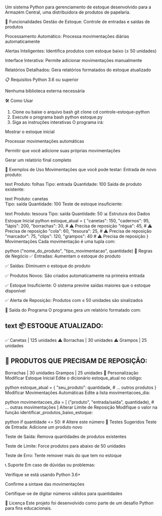 Um sistema Python para gerenciamento de estoque desenvolvido para a Armazém Central, uma distribuidora de produtos de papelaria.

🚀 Funcionalidades
Gestão de Estoque: Controle de entradas e saídas de produtos

Processamento Automático: Processa movimentações diárias automaticamente

Alertas Inteligentes: Identifica produtos com estoque baixo (≤ 50 unidades)

Interface Interativa: Permite adicionar movimentações manualmente

Relatórios Detalhados: Gera relatórios formatados do estoque atualizado

📋 Requisitos
Python 3.6 ou superior

Nenhuma biblioteca externa necessária

🛠️ Como Usar
1. Clone ou baixe o arquivo
bash
git clone <url-do-repositorio>
cd controle-estoque-python
2. Execute o programa
bash
python estoque.py
3. Siga as instruções interativas
O programa irá:

Mostrar o estoque inicial

Processar movimentações automáticas

Permitir que você adicione suas próprias movimentações

Gerar um relatório final completo

🎯 Exemplos de Uso
Movimentações que você pode testar:
Entrada de novo produto:

text
Produto: folhas
Tipo: entrada
Quantidade: 100
Saída de produto existente:

text
Produto: canetas  
Tipo: saída
Quantidade: 100
Teste de estoque insuficiente:

text
Produto: tesoura
Tipo: saída
Quantidade: 50
📊 Estrutura dos Dados
Estoque Inicial
python
estoque_atual = {
    "canetas": 150,
    "cadernos": 95,
    "lápis": 200,
    "borrachas": 30,      # ⚠️ Precisa de reposição
    "régua": 45,          # ⚠️ Precisa de reposição
    "cola": 60,
    "tesoura": 25,        # ⚠️ Precisa de reposição
    "marcador": 75,
    "clips": 120,
    "grampos": 40         # ⚠️ Precisa de reposição
}
Movimentações
Cada movimentação é uma tupla com:

python
("nome_do_produto", "tipo_movimentacao", quantidade)
📝 Regras de Negócio
✅ Entradas: Aumentam o estoque do produto

✅ Saídas: Diminuem o estoque do produto

✅ Produtos Novos: São criados automaticamente na primeira entrada

✅ Estoque Insuficiente: O sistema previne saídas maiores que o estoque disponível

✅ Alerta de Reposição: Produtos com ≤ 50 unidades são sinalizados

🎨 Saída do Programa
O programa gera um relatório formatado com:

text
📦 ESTOQUE ATUALIZADO:
----------------------------------------
✅ Canetas         |  125 unidades
⚠️ Borrachas       |   30 unidades
⚠️ Grampos         |   25 unidades

🔴 PRODUTOS QUE PRECISAM DE REPOSIÇÃO:
---------------------------------------
Borrachas       |   30 unidades
Grampos         |   25 unidades
🔧 Personalização
Modificar Estoque Inicial
Edite o dicionário estoque_atual no código:

python
estoque_atual = {
    "seu_produto": quantidade,
    # ... outros produtos
}
Modificar Movimentações Automáticas
Edite a lista movimentacoes_dia:

python
movimentacoes_dia = [
    ("produto", "entrada/saída", quantidade),
    # ... outras movimentações
]
Alterar Limite de Reposição
Modifique o valor na função identificar_produtos_baixo_estoque:

python
if quantidade <= 50:  # Altere este número
🧪 Testes Sugeridos
Teste de Entrada: Adicione um produto novo

Teste de Saída: Remova quantidades de produtos existentes

Teste de Limite: Force produtos para abaixo de 50 unidades

Teste de Erro: Tente remover mais do que tem no estoque

📞 Suporte
Em caso de dúvidas ou problemas:

Verifique se está usando Python 3.6+

Confirme a sintaxe das movimentações

Certifique-se de digitar números válidos para quantidades

📄 Licença
Este projeto foi desenvolvido como parte de um desafio Python para fins educacionais.
